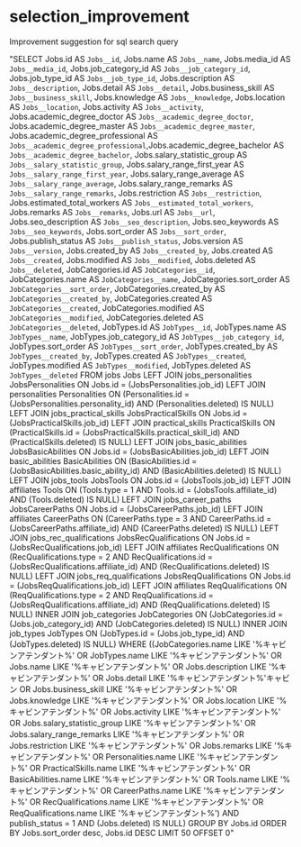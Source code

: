 # selection_improvement
Improvement suggestion for sql search query

"SELECT Jobs.id AS `Jobs__id`,
  Jobs.name AS `Jobs__name`,
  Jobs.media_id AS `Jobs__media_id`,
  Jobs.job_category_id AS `Jobs__job_category_id`, 
  Jobs.job_type_id AS `Jobs__job_type_id`,
  Jobs.description AS `Jobs__description`,
  Jobs.detail AS `Jobs__detail`,
  Jobs.business_skill AS `Jobs__business_skill`,
  Jobs.knowledge AS `Jobs__knowledge`,
  Jobs.location AS `Jobs__location`,
  Jobs.activity AS `Jobs__activity`,
  Jobs.academic_degree_doctor AS `Jobs__academic_degree_doctor`,
  Jobs.academic_degree_master AS `Jobs__academic_degree_master`,
  Jobs.academic_degree_professional AS `Jobs__academic_degree_professional`,Jobs.academic_degree_bachelor AS `Jobs__academic_degree_bachelor`,
  Jobs.salary_statistic_group AS `Jobs__salary_statistic_group`,
  Jobs.salary_range_first_year AS `Jobs__salary_range_first_year`,
  Jobs.salary_range_average AS `Jobs__salary_range_average`,
  Jobs.salary_range_remarks AS `Jobs__salary_range_remarks`,
  Jobs.restriction AS `Jobs__restriction`,
  Jobs.estimated_total_workers AS `Jobs__estimated_total_workers`,
  Jobs.remarks AS `Jobs__remarks`,
  Jobs.url AS `Jobs__url`,
  Jobs.seo_description AS `Jobs__seo_description`,
  Jobs.seo_keywords AS `Jobs__seo_keywords`,
  Jobs.sort_order AS `Jobs__sort_order`,
  Jobs.publish_status AS `Jobs__publish_status`,
  Jobs.version AS `Jobs__version`,
  Jobs.created_by AS `Jobs__created_by`,
  Jobs.created AS `Jobs__created`,
  Jobs.modified AS `Jobs__modified`,
  Jobs.deleted AS `Jobs__deleted`,
  JobCategories.id AS `JobCategories__id`,
  JobCategories.name AS `JobCategories__name`,
  JobCategories.sort_order AS `JobCategories__sort_order`,
  JobCategories.created_by AS `JobCategories__created_by`,
  JobCategories.created AS `JobCategories__created`,
  JobCategories.modified AS `JobCategories__modified`,
  JobCategories.deleted AS `JobCategories__deleted`,
  JobTypes.id AS `JobTypes__id`,
  JobTypes.name AS `JobTypes__name`,
  JobTypes.job_category_id AS `JobTypes__job_category_id`,
  JobTypes.sort_order AS `JobTypes__sort_order`,
  JobTypes.created_by AS `JobTypes__created_by`,
  JobTypes.created AS `JobTypes__created`,
  JobTypes.modified AS `JobTypes__modified`,
  JobTypes.deleted AS `JobTypes__deleted`
FROM jobs Jobs
LEFT JOIN jobs_personalities JobsPersonalities
  ON Jobs.id = (JobsPersonalities.job_id)
LEFT JOIN personalities Personalities
  ON (Personalities.id = (JobsPersonalities.personality_id)
    AND (Personalities.deleted) IS NULL)
LEFT JOIN jobs_practical_skills JobsPracticalSkills
  ON Jobs.id = (JobsPracticalSkills.job_id)
LEFT JOIN practical_skills PracticalSkills
  ON (PracticalSkills.id = (JobsPracticalSkills.practical_skill_id)
    AND (PracticalSkills.deleted) IS NULL)
LEFT JOIN jobs_basic_abilities JobsBasicAbilities
  ON Jobs.id = (JobsBasicAbilities.job_id)
LEFT JOIN basic_abilities BasicAbilities
  ON (BasicAbilities.id = (JobsBasicAbilities.basic_ability_id) AND (BasicAbilities.deleted) IS NULL)
LEFT JOIN jobs_tools JobsTools
  ON Jobs.id = (JobsTools.job_id)
LEFT JOIN affiliates Tools
  ON (Tools.type = 1
    AND Tools.id = (JobsTools.affiliate_id)
    AND (Tools.deleted) IS NULL)
LEFT JOIN jobs_career_paths JobsCareerPaths
  ON Jobs.id = (JobsCareerPaths.job_id)
LEFT JOIN affiliates CareerPaths
  ON (CareerPaths.type = 3
    AND CareerPaths.id = (JobsCareerPaths.affiliate_id)
    AND (CareerPaths.deleted) IS NULL)
LEFT JOIN jobs_rec_qualifications JobsRecQualifications
  ON Jobs.id = (JobsRecQualifications.job_id)
LEFT JOIN affiliates RecQualifications
  ON (RecQualifications.type = 2
    AND RecQualifications.id = (JobsRecQualifications.affiliate_id)
    AND (RecQualifications.deleted) IS NULL)
LEFT JOIN jobs_req_qualifications JobsReqQualifications
  ON Jobs.id = (JobsReqQualifications.job_id)
LEFT JOIN affiliates ReqQualifications
  ON (ReqQualifications.type = 2
    AND ReqQualifications.id = (JobsReqQualifications.affiliate_id)
    AND (ReqQualifications.deleted) IS NULL)
INNER JOIN job_categories JobCategories
  ON (JobCategories.id = (Jobs.job_category_id)
    AND (JobCategories.deleted) IS NULL)
INNER JOIN job_types JobTypes
  ON (JobTypes.id = (Jobs.job_type_id)
    AND (JobTypes.deleted) IS NULL)
WHERE ((JobCategories.name LIKE '%キャビンアテンダント%'
    OR JobTypes.name LIKE '%キャビンアテンダント%'
    OR Jobs.name LIKE '%キャビンアテンダント%'
    OR Jobs.description LIKE '%キャビンアテンダント%'
    OR Jobs.detail LIKE '%キャビンアテンダント%'キャビン
    OR Jobs.business_skill LIKE '%キャビンアテンダント%'
    OR Jobs.knowledge LIKE '%キャビンアテンダント%'
    OR Jobs.location LIKE '%キャビンアテンダント%'
    OR Jobs.activity LIKE '%キャビンアテンダント%'
    OR Jobs.salary_statistic_group LIKE '%キャビンアテンダント%'
    OR Jobs.salary_range_remarks LIKE '%キャビンアテンダント%'
    OR Jobs.restriction LIKE '%キャビンアテンダント%'
    OR Jobs.remarks LIKE '%キャビンアテンダント%'
    OR Personalities.name LIKE '%キャビンアテンダント%'
    OR PracticalSkills.name LIKE '%キャビンアテンダント%'
    OR BasicAbilities.name LIKE '%キャビンアテンダント%'
    OR Tools.name LIKE '%キャビンアテンダント%'
    OR CareerPaths.name LIKE '%キャビンアテンダント%'
    OR RecQualifications.name LIKE '%キャビンアテンダント%' 
    OR ReqQualifications.name LIKE '%キャビンアテンダント%')
    AND publish_status = 1
    AND (Jobs.deleted) IS NULL)
GROUP BY Jobs.id
ORDER BY Jobs.sort_order desc,
    Jobs.id DESC LIMIT 50 OFFSET 0"
